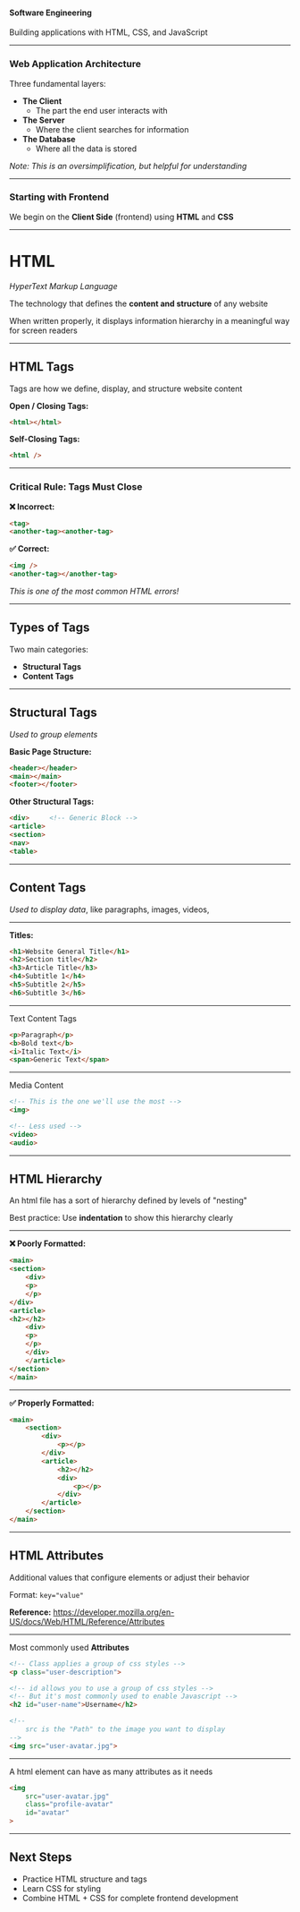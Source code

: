 #### Software Engineering

Building applications with HTML, CSS, and JavaScript

---

### Web Application Architecture

Three fundamental layers:

- **The Client** <!-- element class="fragment" -->
    - The part the end user interacts with <!-- element class="fragment" -->
- **The Server** <!-- element class="fragment" -->
    - Where the client searches for information<!-- element class="fragment" -->
- **The Database** <!-- element class="fragment" -->
    - Where all the data is stored<!-- element class="fragment" -->

<!-- element class="fragment" -->

_Note: This is an oversimplification, but helpful for understanding_

---

### Starting with Frontend

We begin on the **Client Side** (frontend) using **HTML** and **CSS**

---

# HTML

_HyperText Markup Language_

<!-- element class="fragment" -->

The technology that defines the **content and structure** of any website

<!-- element class="fragment" -->

When written properly, it displays information hierarchy in a meaningful way for screen readers

<!-- element class="fragment" -->

---

## HTML Tags

Tags are how we define, display, and structure website content

 <!-- element class="fragment" -->
**Open / Closing Tags:**
 <!-- element class="fragment" -->

```html
<html></html>
```

<!-- element class="fragment" -->

**Self-Closing Tags:**
 <!-- element class="fragment" -->

```html
<html />
```
 <!-- element class="fragment" -->
 
---

### Critical Rule: Tags Must Close



**❌ Incorrect:**
<!-- element class="fragment" -->
```html
<tag>
<another-tag><another-tag>
```
<!-- element class="fragment" -->


**✅ Correct:**
<!-- element class="fragment" -->

```html
<img />
<another-tag></another-tag>
```

<!-- element class="fragment" -->

_This is one of the most common HTML errors!_

<!-- element class="fragment" -->

---

## Types of Tags

Two main categories:

- **Structural Tags** <!-- element class="fragment" -->
- **Content Tags** <!-- element class="fragment" -->

---

## Structural Tags

_Used to group elements_



**Basic Page Structure:**


<!-- element class="fragment" -->

```html
<header></header>
<main></main>
<footer></footer>
```

<!-- element class="fragment" -->

**Other Structural Tags:**

<!-- element class="fragment" -->

```html
<div>     <!-- Generic Block -->
<article>
<section>
<nav>
<table>
```
<!-- element class="fragment" -->

---

## Content Tags

_Used to display data_, like paragraphs, images, videos, 

---

**Titles:**

```html
<h1>Website General Title</h1>
<h2>Section title</h2>
<h3>Article Title</h3>
<h4>Subtitle 1</h4>
<h5>Subtitle 2</h5>
<h6>Subtitle 3</h6>
```
<!-- element class="fragment" -->

---

Text Content Tags

```html
<p>Paragraph</p>
<b>Bold text</b>          
<i>Italic Text</i>        
<span>Generic Text</span> 
```
<!-- element class="fragment" -->

---
Media Content
```html
<!-- This is the one we'll use the most -->
<img> 

<!-- Less used -->
<video>
<audio>
```
<!-- element class="fragment" -->

---

## HTML Hierarchy


An html file has a sort of hierarchy defined by levels of "nesting"

Best practice: Use **indentation** to show this hierarchy clearly
<!-- element class="fragment" -->



---

**❌ Poorly Formatted:**

```html
<main>
<section>
	<div>
	<p>
	</p>
</div>
<article>
<h2></h2>
	<div>
	<p>
	</p>
	</div>
	</article>
</section>
</main>
```
<!-- element class="fragment" -->

---

**✅ Properly Formatted:**

```html
<main>
	<section>
		<div>
			<p></p>
		</div>
		<article>
			<h2></h2>
			<div>
				<p></p>
			</div>
		</article>
	</section>
</main>
```
<!-- element class="fragment" -->

---

## HTML Attributes

Additional values that configure elements or adjust their behavior

Format: `key="value"`

<!-- element class="fragment" -->

**Reference:** https://developer.mozilla.org/en-US/docs/Web/HTML/Reference/Attributes

<!-- element class="fragment" -->

---

Most commonly used **Attributes**

```html
<!-- Class applies a group of css styles -->
<p class="user-description">

<!-- id allows you to use a group of css styles -->
<!-- But it's most commonly used to enable Javascript -->
<h2 id="user-name">Username</h2>

<!-- 
	src is the "Path" to the image you want to display 
-->
<img src="user-avatar.jpg">
```
<!-- element class="fragment" -->

---
A html element can have as many attributes as it needs
```html
<img 
	src="user-avatar.jpg"
	class="profile-avatar"
	id="avatar"
>
```
<!-- element class="fragment" -->

---
## Next Steps



- Practice HTML structure and tags
- Learn CSS for styling
- Combine HTML + CSS for complete frontend development

